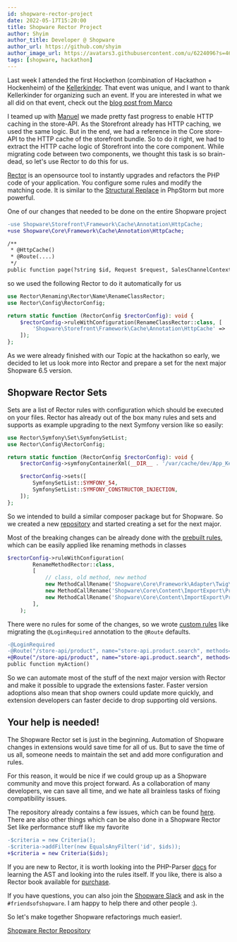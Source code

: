 ```yaml
---
id: shopware-rector-project
date: 2022-05-17T15:20:00
title: Shopware Rector Project
author: Shyim
author_title: Developer @ Shopware
author_url: https://github.com/shyim
author_image_url: https://avatars3.githubusercontent.com/u/6224096?s=460&u=18be3a2d46f07dd42fc2b6dee9b4b9b68bca28d2&v=4
tags: [shopware, hackathon]
---
```


Last week I attended the first Hockethon (combination of Hackathon + Hockenheim) of the [Kellerkinder](https://www.kellerkinder.de/). That event was unique, and I want to thank Kellerkinder for organizing such an event. If you are interested in what we all did on that event, check out the [blog post from Marco](https://marco-steinhaeuser.de/hockethon-may-2022-kellerkinder.html)

I teamed up with [Manuel](https://twitter.com/_MaHoDi_) we made pretty fast progress to enable HTTP caching in the store-API. As the Storefront already has HTTP caching, we used the same logic. But in the end, we had a reference in the Core store-API to the HTTP cache of the storefront bundle. So to do it right, we had to extract the HTTP cache logic of Storefront into the core component.
While migrating code between two components, we thought this task is so brain-dead, so let's use Rector to do this for us.

[Rector](https://github.com/rectorphp/rector) is an opensource tool to instantly upgrades and refactors the PHP code of your application. You configure some rules and modify the matching code. It is similar to the [Structural Replace](https://www.jetbrains.com/help/phpstorm/structural-search-and-replace.html#to_search_structurally) in PhpStorm but more powerful.

One of our changes that needed to be done on the entire Shopware project

```diff
-use Shopware\Storefront\Framework\Cache\Annotation\HttpCache;
+use Shopware\Core\Framework\Cache\Annotation\HttpCache;

/**
 * @HttpCache()
 * @Route(....)
 */
public function page(?string $id, Request $request, SalesChannelContext $salesChannelContext): Response
```

so we used the following Rector to do it automatically for us

```php
use Rector\Renaming\Rector\Name\RenameClassRector;
use Rector\Config\RectorConfig;

return static function (RectorConfig $rectorConfig): void {
    $rectorConfig->ruleWithConfiguration(RenameClassRector::class, [
        'Shopware\Storefront\Framework\Cache\Annotation\HttpCache' => 'Shopware\Core\Framework\Cache\Annotation\HttpCache',
    ]);
};
```

As we were already finished with our Topic at the hackathon so early, we decided to let us look more into Rector and prepare a set for the next major Shopware 6.5 version.

## Shopware Rector Sets

Sets are a list of Rector rules with configuration which should be executed on your files. Rector has already out of the box many rules and sets and supports as example upgrading to the next Symfony version like so easily:

```php
use Rector\Symfony\Set\SymfonySetList;
use Rector\Config\RectorConfig;

return static function (RectorConfig $rectorConfig): void {
    $rectorConfig->symfonyContainerXml(__DIR__ . '/var/cache/dev/App_KernelDevDebugContainer.xml');

    $rectorConfig->sets([
        SymfonySetList::SYMFONY_54,
        SymfonySetList::SYMFONY_CONSTRUCTOR_INJECTION,
    ]);
};
```

So we intended to build a similar composer package but for Shopware. So we created a new [repository](https://github.com/FriendsOfShopware/shopware-rector) and started creating a set for the next major.

Most of the breaking changes can be already done with the [prebuilt rules](https://github.com/rectorphp/rector/blob/main/docs/rector_rules_overview.md), which can be easily applied like renaming methods in classes

```php
$rectorConfig->ruleWithConfiguration(
        RenameMethodRector::class,
        [
            // class, old method, new method
            new MethodCallRename('Shopware\Core\Framework\Adapter\Twig\EntityTemplateLoader', 'clearInternalCache', 'reset'),
            new MethodCallRename('Shopware\Core\Content\ImportExport\Processing\Mapping\Mapping', 'getDefault', 'getDefaultValue'),
            new MethodCallRename('Shopware\Core\Content\ImportExport\Processing\Mapping\Mapping', 'getMappedDefault', 'getDefaultValue'),
        ],
    );
```

There were no rules for some of the changes, so we wrote [custom rules](https://github.com/FriendsOfShopware/shopware-rector/blob/master/src/Rule/v65/) like migrating the `@LoginRequired` annotation to the `@Route` defaults.

```diff
-@LoginRequired
-@Route("/store-api/product", name="store-api.product.search", methods={"GET", "POST"})
+@Route("/store-api/product", name="store-api.product.search", methods={"GET", "POST"}, defaults={"_loginRequired"=true})
public function myAction()
```

So we can automate most of the stuff of the next major version with Rector and make it possible to upgrade the extensions faster. Faster version adoptions also mean that shop owners could update more quickly, and extension developers can faster decide to drop supporting old versions.

## Your help is needed!

The Shopware Rector set is just in the beginning. Automation of Shopware changes in extensions would save time for all of us. But to save the time of us all, someone needs to maintain the set and add more configuration and rules.

For this reason, it would be nice if we could group up as a Shopware community and move this project forward. As a collaboration of many developers, we can save all time, and we hate all brainless tasks of fixing compatibility issues. 

The repository already contains a few issues, which can be found [here](https://github.com/FriendsOfShopware/shopware-rector/issues). 
There are also other things which can be also done in a Shopware Rector Set like performance stuff like my favorite

```diff
-$criteria = new Criteria();
-$criteria->addFilter(new EqualsAnyFilter('id', $ids));
+$criteria = new Criteria($ids);
```

If you are new to Rector, it is worth looking into the PHP-Parser [docs](https://github.com/nikic/PHP-Parser/tree/master/doc) for learning the AST and looking into the rules itself. If you like, there is also a Rector book available for [purchase](https://leanpub.com/rector-the-power-of-automated-refactoring).

If you have questions, you can also join the [Shopware Slack](https://slack.shopware.com) and ask in the `#friendsofshopware`. I am happy to help there and other people :). 

So let's make together Shopware refactorings much easier!.

[Shopware Rector Repository](https://github.com/FriendsOfShopware/shopware-rector)
